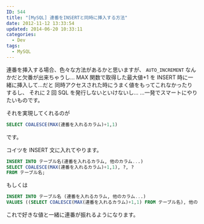 ```yaml
---
ID: 544
title: "[MySQL] 連番をINSERTと同時に挿入する方法"
date: 2012-11-12 13:33:54
updated: 2014-06-20 10:33:11
categories:
  - Dev
tags:
  - MySQL
---
```


連番を挿入する場合、色々な方法があるかと思いますが、
<code>AUTO_INCREMENT</code> なんかだと欠番が出来ちゃうし…
MAX 関数で取得した最大値+1 を INSERT 時に一緒に挿入して…だと
同時アクセスされた時にうまく値をもってこれなかったりするし、
それに 2 回 SQL を発行しないといけないし…
…一発でスマートにやりたいものです。

それを実現してくれるのが

```sql
SELECT COALESCE(MAX(連番を入れるカラム)+1,1)
```

です。

コイツを INSERT 文に入れてやります。

```sql
INSERT INTO テーブル名(連番を入れるカラム, 他のカラム...)
SELECT COALESCE(MAX(連番を入れるカラム)+1,1), ?, ?
FROM テーブル名;
```

もしくは

```sql
INSERT INTO テーブル名 (連番を入れるカラム, 他のカラム...)
VALUES ((SELECT COALESCE(MAX(連番を入れるカラム)+1,1) FROM テーブル名), 他の値...)
```

これで好きな値と一緒に連番が振れるようになります。
